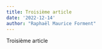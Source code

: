 ```yaml
---
title: Troisième article
date: '2022-12-14'
author: "Raphaël Maurice Forment"
---
```


Troisième article